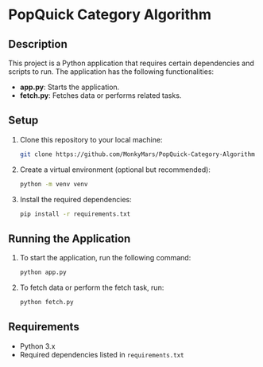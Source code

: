 # PopQuick Category Algorithm

## Description
This project is a Python application that requires certain dependencies and scripts to run. The application has the following functionalities:
- **app.py**: Starts the application.
- **fetch.py**: Fetches data or performs related tasks.

## Setup

1. Clone this repository to your local machine:
    ```bash
    git clone https://github.com/MonkyMars/PopQuick-Category-Algorithm
    ```

2. Create a virtual environment (optional but recommended):
    ```bash
    python -m venv venv
    ```

3. Install the required dependencies:
    ```bash
    pip install -r requirements.txt
    ```

## Running the Application

1. To start the application, run the following command:
    ```bash
    python app.py
    ```

2. To fetch data or perform the fetch task, run:
    ```bash
    python fetch.py
    ```

## Requirements
- Python 3.x
- Required dependencies listed in `requirements.txt`

